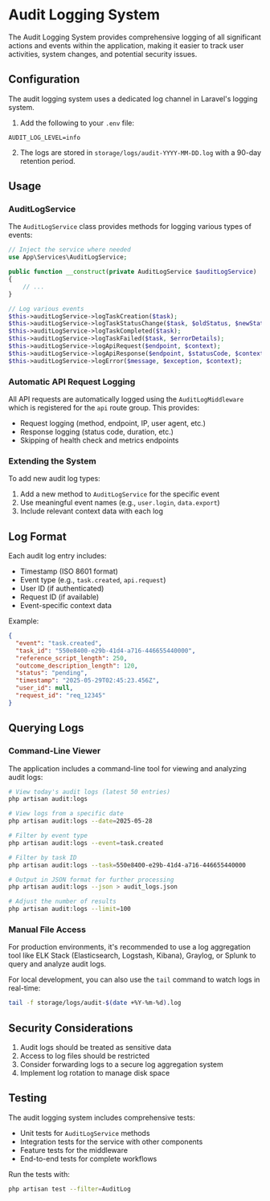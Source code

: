 # Audit Logging System

The Audit Logging System provides comprehensive logging of all significant actions and events within the application, making it easier to track user activities, system changes, and potential security issues.

## Configuration

The audit logging system uses a dedicated log channel in Laravel's logging system.

1. Add the following to your `.env` file:

```
AUDIT_LOG_LEVEL=info
```

2. The logs are stored in `storage/logs/audit-YYYY-MM-DD.log` with a 90-day retention period.

## Usage

### AuditLogService

The `AuditLogService` class provides methods for logging various types of events:

```php
// Inject the service where needed
use App\Services\AuditLogService;

public function __construct(private AuditLogService $auditLogService)
{
    // ...
}

// Log various events
$this->auditLogService->logTaskCreation($task);
$this->auditLogService->logTaskStatusChange($task, $oldStatus, $newStatus);
$this->auditLogService->logTaskCompleted($task);
$this->auditLogService->logTaskFailed($task, $errorDetails);
$this->auditLogService->logApiRequest($endpoint, $context);
$this->auditLogService->logApiResponse($endpoint, $statusCode, $context);
$this->auditLogService->logError($message, $exception, $context);
```

### Automatic API Request Logging

All API requests are automatically logged using the `AuditLogMiddleware` which is registered for the `api` route group. This provides:

- Request logging (method, endpoint, IP, user agent, etc.)
- Response logging (status code, duration, etc.)
- Skipping of health check and metrics endpoints

### Extending the System

To add new audit log types:

1. Add a new method to `AuditLogService` for the specific event
2. Use meaningful event names (e.g., `user.login`, `data.export`)
3. Include relevant context data with each log

## Log Format

Each audit log entry includes:

- Timestamp (ISO 8601 format)
- Event type (e.g., `task.created`, `api.request`)
- User ID (if authenticated)
- Request ID (if available)
- Event-specific context data

Example:

```json
{
  "event": "task.created",
  "task_id": "550e8400-e29b-41d4-a716-446655440000",
  "reference_script_length": 250,
  "outcome_description_length": 120,
  "status": "pending",
  "timestamp": "2025-05-29T02:45:23.456Z",
  "user_id": null,
  "request_id": "req_12345"
}
```

## Querying Logs

### Command-Line Viewer

The application includes a command-line tool for viewing and analyzing audit logs:

```bash
# View today's audit logs (latest 50 entries)
php artisan audit:logs

# View logs from a specific date
php artisan audit:logs --date=2025-05-28

# Filter by event type
php artisan audit:logs --event=task.created

# Filter by task ID
php artisan audit:logs --task=550e8400-e29b-41d4-a716-446655440000

# Output in JSON format for further processing
php artisan audit:logs --json > audit_logs.json

# Adjust the number of results
php artisan audit:logs --limit=100
```

### Manual File Access

For production environments, it's recommended to use a log aggregation tool like ELK Stack (Elasticsearch, Logstash, Kibana), Graylog, or Splunk to query and analyze audit logs.

For local development, you can also use the `tail` command to watch logs in real-time:

```bash
tail -f storage/logs/audit-$(date +%Y-%m-%d).log
```

## Security Considerations

1. Audit logs should be treated as sensitive data
2. Access to log files should be restricted
3. Consider forwarding logs to a secure log aggregation system
4. Implement log rotation to manage disk space

## Testing

The audit logging system includes comprehensive tests:

- Unit tests for `AuditLogService` methods
- Integration tests for the service with other components
- Feature tests for the middleware
- End-to-end tests for complete workflows

Run the tests with:

```bash
php artisan test --filter=AuditLog
```
